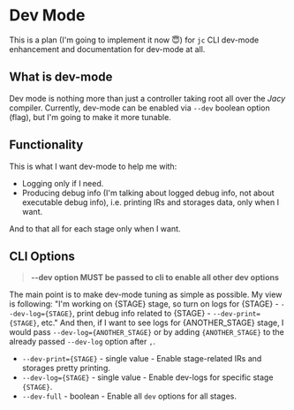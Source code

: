 # Dev Mode

This is a plan (I'm going to implement it now 😇) for `jc` CLI dev-mode enhancement and documentation for dev-mode at all.

## What is dev-mode

Dev mode is nothing more than just a controller taking root all over the _Jacy_ compiler.
Currently, dev-mode can be enabled via `--dev` boolean option (flag), but I'm going to make it more tunable.

## Functionality

This is what I want dev-mode to help me with:

- Logging only if I need.
- Producing debug info (I'm talking about logged debug info, not about executable debug info), i.e. printing IRs and storages data, only when I want.

And to that all for each stage only when I want.

## CLI Options

> __--dev option MUST be passed to cli to enable all other dev options__

The main point is to make dev-mode tuning as simple as possible.
My view is following: "I'm working on {STAGE} stage, so turn on logs for {STAGE} - `--dev-log={STAGE}`, print debug info related to {STAGE} - `--dev-print={STAGE}`, etc."
And then, if I want to see logs for {ANOTHER_STAGE} stage, I would pass `--dev-log={ANOTHER_STAGE}` or by adding `{ANOTHER_STAGE}` to the already passed `--dev-log` option after `,`.

- `--dev-print={STAGE}` - single value - Enable stage-related IRs and storages pretty printing.
- `--dev-log={STAGE}` - single value - Enable dev-logs for specific stage `{STAGE}`.
- `--dev-full` - boolean - Enable all `dev` options for all stages.
